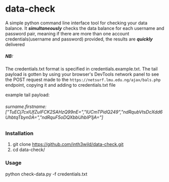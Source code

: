 # data-check
A simple python command line interface tool for checking your data balance.
It ***simultaneously*** checks the data balance for each username and password pair, meaning if there are more
than one account credentials(username and password) provided, the results are ***quickly*** delivered

##### NB:
The credentials.txt format is specified in credentials.example.txt.
The tail payload is gotten by using your browser's DevTools network panel to see the POST
request made to the ``https://netsurf.lmu.edu.ng/ajax/bals.php`` endpoint, copying it and adding to credentials.txt file

example tail payload:
###### surname.firstname:["TuECj7cxlUfZuIFCK2SAHzQ99nE=","lUCmTPidQ249","ndRqubVtsDcXdd6UhbtqTbyn0A=","ndRquF5oDQXbbUhbIP1jA="]



### Installation
1) git clone https://github.com/inth3wild/data-check.git  
2) cd data-check/


### Usage
python check-data.py -f credentials.txt

